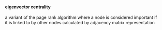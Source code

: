 #### eigenvector centrality
a variant of the page rank algorithm where a node is considered important if it is linked to by other nodes
calculated by adjacency matrix representation